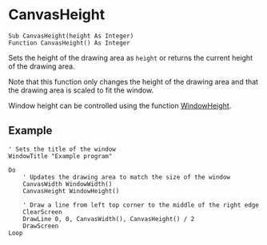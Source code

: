 <!--window-->
CanvasHeight
============

```eppabasic
Sub CanvasHeight(height As Integer)
Function CanvasHeight() As Integer
```

Sets the height of the drawing area as `height` or returns the current height of
the drawing area.

Note that this function only changes the height of the drawing area and
that the drawing area is scaled to fit the window.

Window height can be controlled using the function [WindowHeight](manual:windowheight).

Example
----------
```eppabasic
' Sets the title of the window
WindowTitle "Example program"

Do
    ' Updates the drawing area to match the size of the window
    CanvasWidth WindowWidth()
    CanvasHeight WindowHeight()

    ' Draw a line from left top corner to the middle of the right edge
    ClearScreen
    DrawLine 0, 0, CanvasWidth(), CanvasHeight() / 2
    DrawScreen
Loop
```
